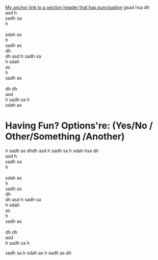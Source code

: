 [My anchor link to a section header that has punctuation](#having-fun-optionsre-yesno--othersomething-another)
gsad
hsa
dh<br/>
asd
h<br/>
sadh
sa<br/>
h<br/>
<br/>
sdah
as<br/>
h<br/>
sadh
as<br/>
dh<br/>
dh
asd
h
sadh
sa<br/>
h
sdah<br/>
as<br/>
h<br/>
sadh
as<br/><br/>
dh
dh<br/>
asd<br/>
h
sadh
sa
h<br/>
sdah
as
# Having Fun? Options're: (Yes/No / Other/Something /Another)
h
sadh
as
dhdh
asd
h
sadh
sa
h
sdah
hsa
dh<br/>
asd
h<br/>
sadh
sa<br/>
h<br/>
<br/>
sdah
as<br/>
h<br/>
sadh
as<br/>
dh<br/>
dh
asd
h
sadh
sa<br/>
h
sdah<br/>
as<br/>
h<br/>
sadh
as<br/><br/>
dh
dh<br/>
asd<br/>
h
sadh
sa
h<br/>

sadh
sa
h
sdah
as
h
sadh
as
dh
